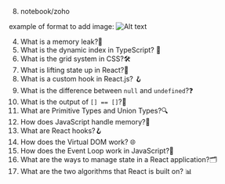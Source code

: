 8. notebook/zoho

example of format to add image:
![Alt text](https://www.tutorialspoint.com/python/images/python_interpreter.jpg?v1 "Python Interpreter")

4. What is a memory leak?🧠
5. What is the dynamic index in TypeScript? 📜
6. What is the grid system in CSS?🛠️
7. What is lifting state up in React?🚀
8. What is a custom hook in React.js? 🪝
9. What is the difference between `null` and `undefined`?❓
10. What is the output of `[] == []`?🤔
11. What are Primitive Types and Union Types?🔍
12. How does JavaScript handle memory?🧠
13. What are React hooks?🪝
14. How does the Virtual DOM work? 🌐
15. How does the Event Loop work in JavaScript?🔄
16. What are the ways to manage state in a React application?🗂️
17. What are the two algorithms that React is built on? 📊
